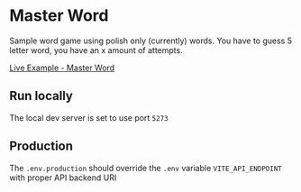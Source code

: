 # Master Word

Sample word game using polish only (currently) words. You have to guess 5 letter word, you have an x amount of attempts.

[Live Example - Master Word](https://master-word.greladesign.co/)

## Run locally

The local dev server is set to use port `5273`

## Production

The `.env.production` should override the `.env` variable `VITE_API_ENDPOINT` with proper API backend URI
